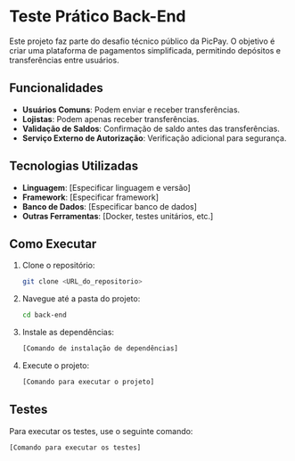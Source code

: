 # Teste Prático Back-End

Este projeto faz parte do desafio técnico público da PicPay. O objetivo é criar uma plataforma de pagamentos simplificada, permitindo depósitos e transferências entre usuários.

## Funcionalidades

- **Usuários Comuns**: Podem enviar e receber transferências.
- **Lojistas**: Podem apenas receber transferências.
- **Validação de Saldos**: Confirmação de saldo antes das transferências.
- **Serviço Externo de Autorização**: Verificação adicional para segurança.

## Tecnologias Utilizadas

- **Linguagem**: [Especificar linguagem e versão]
- **Framework**: [Especificar framework]
- **Banco de Dados**: [Especificar banco de dados]
- **Outras Ferramentas**: [Docker, testes unitários, etc.]

## Como Executar

1. Clone o repositório:
    ```sh
    git clone <URL_do_repositorio>
    ```
2. Navegue até a pasta do projeto:
    ```sh
    cd back-end
    ```
3. Instale as dependências:
    ```sh
    [Comando de instalação de dependências]
    ```
4. Execute o projeto:
    ```sh
    [Comando para executar o projeto]
    ```

## Testes

Para executar os testes, use o seguinte comando:
```sh
[Comando para executar os testes]
